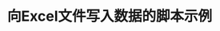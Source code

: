 ---
layout: article
title: 向Excel文件写入数据的脚本示例
description: 
  - 脚本展示了如何通过连接ODBC数据源，使用“ExecuteNonQuery”语句向Excel文件写入数据。
lang: cn
weight: 50
isDraft: false
ref: Script_Write_to_Excel
category:
  - Script
  - Scripting
image: Script_Write_to_Excel_EN.png
download: Script_Write_to_Excel_EN.pbmx
overview_description:
overview_benefits:
overview_data_sources:
---